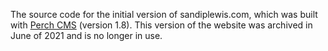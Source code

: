 The source code for the initial version of sandiplewis.com, which was built with [Perch CMS](https://grabaperch.com/) (version 1.8). This version of the website was archived in June of 2021 and is no longer in use.
